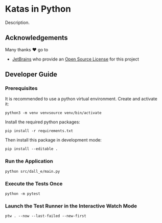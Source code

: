 # Katas in Python

Description.

## Acknowledgements

Many thanks ❤️ go to

- [JetBrains](https://www.jetbrains.com/?from=PROJECT-NAME) who provide an [Open Source License](https://www.jetbrains.com/community/opensource/) for this project

## Developer Guide

### Prerequisites

It is recommended to use a python virtual environment. Create and activate it:

```shell
python3 -m venv venvsource venv/bin/activate
```

Install the required python packages:

```shell
pip install -r requirements.txt
```

Then install this package in development mode:

```shell
pip install --editable .
```

### Run the Application

```shell
python src/dall_e/main.py
```

### Execute the Tests Once

```shell
python -m pytest
```

### Launch the Test Runner in the Interactive Watch Mode

```shell
ptw . --now --last-failed --new-first
```
